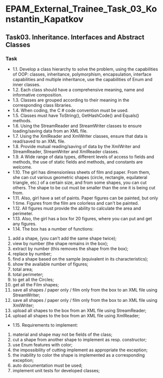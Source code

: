 # EPAM_External_Trainee_Task_03_Konstantin_Kapatkov
## Task03. Inheritance. Interfaces and Abstract Classes
### Task
* 1.1. Develop a class hierarchy to solve the problem, using the capabilities of OOP: classes, inheritance, polymorphism, encapsulation, interface capabilities and multiple inheritance, use the capabilities of Enum and inner classes.
* 1.2. Each class should have a comprehensive meaning, name and informative composition.
* 1.3. Classes are grouped according to their meaning in the corresponding class libraries.
* 1.4. When coding, the C # code convention must be used.
* 1.5. Classes must have ToString(), GetHashCode() and Equals() methods.
* 1.6. Using the StreamReader and StreamWriter classes to ensure loading/saving data from an XML file.
* 1.7. Using the XmlReader and XmlWriter classes, ensure that data is read/saved to an XML file.
* 1.8. Provide mutual reading/saving of data by the XmlWriter and StreamReader, StreamWriter and XmlReader classes.
* 1.9. A Wide range of data types, different levels of access to fields and methods, the use of static fields and methods, and constants are welcome.
* 1.10. The girl has dimensionless sheets of film and paper. From them, she can cut various geometric shapes (circle, rectangle, equilateral triangle, etc.) of a certain size, and from some shapes, you can cut others. The shape to be cut must be smaller than the one it is being cut from.
* 1.11. Also, girl have a set of paints. Paper figures can be painted, but only 1 time. Figures from the film are colorless and can't be painted.
* 1.12. All figures must provide the ability to calculate the area and perimeter.
* 1.13. Also, the girl has a box for 20 figures, where you can put and get any figures.
* 1.14. The box has a number of functions:
1. add a shape, (you can't add the same shape twice);
2. view by number (the shape remains in the box);
3. extract by number (this removes the shape from the box);
4. replace by number;
5. find a shape based on the sample (equivalent in its characteristics);
6. show the available number of figures;
7. total area;
8. total perimeter;
9. to get all the Circles;
10. get all the Film shapes;
11. save all shapes / paper only / film only from the box to an XML file using StreamWriter;
12. save all shapes / paper only / film only from the box to an XML file using XmlWriter;
13. upload all shapes to the box from an XML file using StreamReader;
14. upload all shapes to the box from an XML file using XmlReader;
* 1.15. Requirements to implement:
1. material and shape may not be fields of the class;
2. cut a shape from another shape to implement as resp. constructor;
3. use Enum features with color;
4. the impossibility of cutting implement as appropriate the exception;
5. the inability to color the shape is implemented as a corresponding exception;
6. auto documentation must be used;
7. implement unit tests for developed classes;
